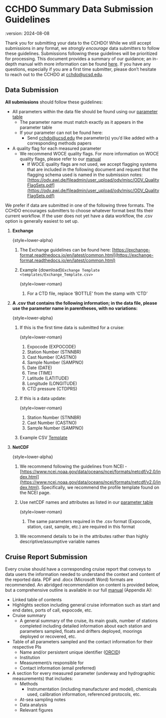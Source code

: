 # CCHDO Summary Data Submission Guidelines

:version: 2024-08-08

Thank you for submitting your data to the CCHDO!
While we still accept submissions in any format, we *strongly encourage* data submitters to follow these guidelines.
Submissions following these guidelines will be prioritized for processing.
This document provides a summary of our guidance; an in-depth manual with more information can be found [here][in_depth].
If you have any questions, especially if you are a first time submitter, please don’t hesitate to reach out to the CCHDO at [cchdo@ucsd.edu][cchdo_email].

## Data Submission
**All submissions** should follow these guidelines:

* All parameters within the data file should be found using our [parameter table][parameter_table]
  * The parameter name must match exactly as it appears in the parameter table
  * If your parameter can not be found here:
    * Send [cchdo@ucsd.edu][cchdo_email] the parameter(s) you’d like added with a corresponding methods papers
* A quality flag for each measured parameter
  * We recommend WOCE quality flags. For more information on WOCE quality flags, please refer to our [manual][in_depth]
     * If WOCE quality flags are not used, we accept flagging systems that are included in the following document and request that the flagging schema used is named in the submission notes: [https://odv.awi.de/fileadmin/user_upload/odv/misc/ODV_QualityFlagSets.pdf](https://odv.awi.de/fileadmin/user_upload/odv/misc/ODV_QualityFlagSets.pdf)

We prefer if data are submitted in one of the following three formats.
The CCHDO encourages submitters to choose whatever format best fits their current workflow.
If the user does not yet have a data workflow, the .csv option is generally easiest to set up.

1. **Exchange**

    {style=lower-alpha}
    1. The Exchange guidelines can be found here: [https://exchange-format.readthedocs.io/en/latest/common.html](https://exchange-format.readthedocs.io/en/latest/common.html)
    1. Example {download}`Exchange Template <templates/Exchange_Template.csv>`

        {style=lower-roman}
        1. For a CTD file, replace ‘BOTTLE’ from the stamp with ‘CTD’
1. **A .csv that contains the following information; in the data file, please use the parameter name in parentheses, with no variations:**

    {style=lower-alpha}
    1. If this is the first time data is submitted for a cruise:

        {style=lower-roman}
        1. Expocode (EXPOCODE)
        1. Station Number (STNNBR)
        1. Cast Number (CASTNO)
        1. Sample Number (SAMPNO)
        1. Date (DATE)
        1. Time (TIME)
        1. Latitude (LATITUDE)
        1. Longitude (LONGITUDE)
        1. CTD pressure (CTDPRS)

    1. If this is a data update:

        {style=lower-roman}
        1. Station Number (STNNBR)
        1. Cast Number (CASTNO)
        1. Sample Number (SAMPNO)

    1. Example CSV [Template][csv_template]
1. **NetCDF**

    {style=lower-alpha}
    1. We recommend following the guidelines from NCEI - [https://www.ncei.noaa.gov/data/oceans/ncei/formats/netcdf/v2.0/index.html](https://www.ncei.noaa.gov/data/oceans/ncei/formats/netcdf/v2.0/index.html).
       Specifically, we recommend the profile template found on the NCEI page.
    1. Use netCDF names and attributes as listed in our [parameter table][parameter_table]

        {style=lower-roman}
        1. The same parameters required in the .csv format (Expocode, station, cast, sample, etc.) are required in this format

    1. We recommend details to be in the attributes rather than highly descriptive/assumptive variable names

## Cruise Report Submission
Every cruise should have a corresponding cruise report that conveys to data users the information needed to understand the context and content of the reported data.
PDF and .docx (Microsoft Word) formats are recommended.
An abridged recommendation on content is provided below, but a comprehensive outline is available in our full [manual][in_depth] (Appendix A):

* Linked table of contents
* Highlights section including general cruise information such as start and end dates, ports of call, expocode, etc.
* Cruise summary
    * A general summary of the cruise, its main goals, number of stations completed including detailed information about each station and parameters sampled, floats and drifters deployed, moorings deployed or recovered, etc.
* Table of all parameters sampled and the contact information for their respective PIs
    * Name and/or persistent unique identifier ([ORCID](https://orcid.org/))
    * Institution
    * Measurement/s responsible for
    * Contact information (email preferred)
* A section for every measured parameter (underway and hydrographic measurements) that includes:
    * Methods
        * Instrumentation (including manufacturer and model), chemicals used, calibration information, referenced protocols, etc.
    * At-sea sampling notes
    * Data analysis
    * Relevant figures

[cchdo_email]: mailto:cchdo@ucsd.edu
[parameter_table]: https://exchange-format.readthedocs.io/en/latest/parameters.html
[in_depth]: submission_detailed
[csv_template]: broken_link_fix_me_2
